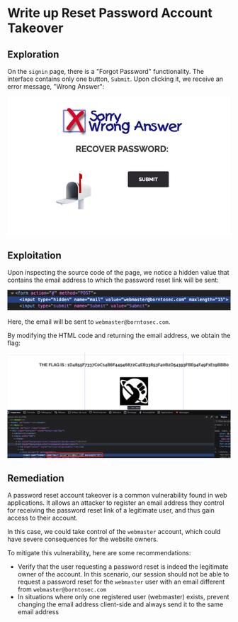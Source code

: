 # Write up Reset Password Account Takeover
## Exploration

On the `signin` page, there is a "Forgot Password" functionality. The interface contains only one button, `Submit`. Upon clicking it, we receive an error message, "Wrong Answer":

![Capture d’écran 2024-05-02 à 18.50.38.png](images/Capture_decran_2024-05-02_a_18.50.38.png)

## Exploitation

Upon inspecting the source code of the page, we notice a hidden value that contains the email address to which the password reset link will be sent:

![Capture d’écran 2024-05-02 à 18.52.11.png](images/Capture_decran_2024-05-02_a_18.52.11.png)

Here, the email will be sent to `webmaster@borntosec.com`.

By modifying the HTML code and returning the email address, we obtain the flag:

![Capture d’écran 2024-05-02 à 18.53.13.png](images/Capture_decran_2024-05-02_a_18.53.13.png)

## Remediation

A password reset account takeover is a common vulnerability found in web applications. It allows an attacker to register an email address they control for receiving the password reset link of a legitimate
user, and thus gain access to their account.

In this case, we could take control of the `webmaster` account, which could have severe consequences for the website owners.

To mitigate this vulnerability, here are some recommendations:

- Verify that the user requesting a password reset is indeed the legitimate owner of the account. In this scenario, our session should not be able to request a password reset for the `webmaster` user with
an email different from `webmaster@borntosec.com`
- In situations where only one registered user (webmaster) exists, prevent changing the email address client-side and always send it to the same email address

